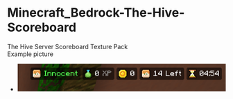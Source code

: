 # Minecraft_Bedrock-The-Hive-Scoreboard
The Hive Server Scoreboard Texture Pack<br>
      Example picture<br>
  - ![](image.png)
